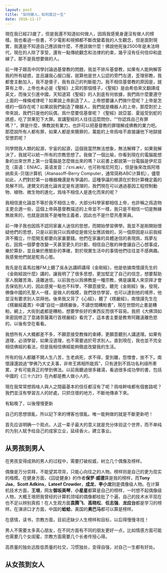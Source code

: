 ```yaml
---
layout: post
title: "如何做人，如何度过一生"
date: 2016-11-17
---
```


現在我已經23歲了，但是我還不知道如何做人，因爲我感覺身邊沒有做人的榜樣。我也看過一些書，不少電影和視頻都不斷改變着我的人生觀念，但是面對現實，我還是不知道自己應該做什麼，不應該做什麼！佛說他死後2500年是末法時代，現在的人除了享受，還有一點傳統觀念和法律的約束，幾乎沒有任何信仰和底線了，那不是我想要做的人。

前一陣子跟高中同學討論過基督教的問題，我並不排斥基督教，如果有人能夠解答我的所有疑惑，並且讓我心服口服，就算他是世人公認的旁門左道，歪理邪教，我都會主動加入，我不是傻子，我有自己的判斷能力。我不相信基督教的原因是，就算有上帝，上帝也未必是《聖經》上寫的那個樣子，《聖經》是由希伯來文翻譯成英文，而後又引進中國，天知道寫《聖經》的人到底有何依據，我們爲什麼要遵守上面的一條條戒律呢？如果說上帝創造了人，上帝想要讓人們做什麼呢？上帝是怎樣的一個存在呢？如果說我們創造了機器人，我們就是機器人的上帝，那麼對於上帝來說，我們只是他的玩偶，爲什麼要信基督呢？《聖經》說亞當、夏娃受到蛇的誘惑，吃了禁果犯下大罪。宣講聖經的人往往這麼問你，““你認爲自己有罪嗎？”，罪是什麼，佛教說有業力，也許可以把基督教的罪理解成佛教的業力吧。那麼說所有人都有罪，如果人都是來贖罪的，萬能的上帝爲啥不直接讓他下地獄接受懲罰呢？

同學問我人類的起源，宇宙的起源，這個我當然無法想象，無法解釋了，如果我解決了，我就可以統一所有的宗教思想了。我做了一個比喻，你看到現在的電腦能想象的出來世界上第一台電腦是怎麼做出來的嗎？以前書上都說第一台電腦是伊尼亚克（英语：ENIAC，英语发音：/ˈɛni.æk/，也可称埃尼阿克），但是後來改爲阿塔纳索夫-贝瑞计算机（Atanasoff–Berry Computer，通常简称ABC计算机），儘管如此，人們對於第一台機器機還是有爭議的，這種爭議的根源在於對計算機定義的見解不同。達爾文的進化論肯定是有道理的，我們現在可以通過基因工程控制動物、植物、微生物的進化，爲啥不相信人是進化而來的呢？

我相信進化論並不等於我不相信上帝，大部分科學家都相信上帝，也許稱之爲造物主更合適一些，這個上帝與基督教描述的上帝並不一樣，我只是不相信一切是無緣無故來的，也就是說我不是唯物主義者，因此也不是什麼共產黨員。

前一陣子我也因爲不認同家裏人迷信的思想，而開始學習佛學。我並不是剛開始懷疑他們的思想，只是以前我只以爲順從是做兒女應該做的，另一個原因是以前我經濟不獨立，什麼開支都要向家裏要錢。他們在家裏的具體迷信的表現爲，爲夢左右，因爲一個夢會改變一天甚至更久的計劃，相信自己敬的神會讓自己心想事成，樂於算卦，並且樂於應驗卦的準確，對於現實生活中的事情他們往往並不感興趣。我感覺他們就是鴕鳥心態。

我先是在喜馬拉雅FM上聽了吳永达講師講得《金剛經》，他是依據南懷謹先生的《金剛經說什麼》講的，讓我明了了很多思想，更加堅定了自己的信念，想要幫助家人脫離苦海，遠離迷信。以前我也以爲佛教是一種宗教，佛是讓萬人來崇拜才會去保佑別人的，因此感覺一點也不科學，不願意接受。聽完《金剛經》後，發現，佛像中國的孔聖人一樣，是做人的楷模，我們效仿學習，也可以達到他的境界，他並沒有要求別人崇拜他。後來我又背了《心經》，聽了《楞嚴經》，南懷謹先生在《楞嚴經義貫》中講“自從一讀楞嚴後，不讀世間糟粕書”，現在世間何止書是糟粕，網上，大街到處都是糟粕，想要學些好的東西反而很不容易。我把《大佛頂如來密因修正了意諸菩薩萬行首楞嚴經》看完了，這本書主要是教育阿難遠離色慾的，以後有空在看看。

我想所有人大概都差不多，不願意接受教條的束縛，更願意聽別人講道理。如果有道理，必須學習，如果沒道理，也不需要過於苛求別人。直到現在，我也並不完全相信佛經的看法，但是我相信佛經能夠徹底改變我的生活。

所有的俗人都離不開人生八苦，生老病死，求不得，愛別離，怨憎會，放不下。南懷謹還說過“學佛乃大丈夫事，非帝王將相所能爲”，只有達到不爲功名利祿所牽累，才有可能真正的學到佛法。以前我聽過很多雞湯，看過很多成功學的書，包括中國的《三十六計》在內都是教人做小人的。

現在我常常想爲啥人與人之間最基本的信任都沒有了呢？爲啥幹啥都有個套路呢？我們並沒有學習古人的好處，只抓住壞的地方，不斷地傳承下來。

有點晚了，以後慢慢更新



自己的思想很亂，所以記下來的博客也很亂。唯一能夠做的就是不斷更新吧！






首先应该明确一个观点。人这一辈子最大的意义就是充分体验这个世界，而不单纯的为别人赋予给自己的成家立业，延续香火，建立事业。

## 从男孩到男人

在男孩变得成熟的男人的过程中，需要打破权威，树立几个偶像及榜样。

偶像是万分崇拜，不能望其项背，只能心向往之的人物。榜样则是自己的更为现实的楷模。在健身方面，《囚徒健身》的作者**保罗·威德**算是我的榜样，而**Tony Jaa**，**Scott Adkins**，**Lateef Crowder**，**成龙**，**李小龙**则是偶像级人物。在计算机技术方面，**王垠**，网友**御坂美琴**，**小星星**都算是自己的榜样，一时想不起偶像级人物，大概王垠把我曾经的计算机领域的偶像都给批了个遍，自己的技术水平现在也不足以辨别真假！在人生观方面**袁腾飞**、**高晓松**、**任志强**、**龙应台**都是学习的榜样。在演讲口才方面，中国的**蛤蛤**，美国的**奥巴马**都可以算是榜样。

在感情，读书，宗教方面，目前还缺少人生榜样和目标，以后得慢慢寻找！

男人不需要太多真心朋友，在不同方面有不同的朋友更好一点，比如情感方面可能也需要几个女闺蜜，宗教方面需要几个长者传授心得。

高质量的独处远胜低质量的社交，习惯独处，变得自强，对自己一生都有好处。


## 从女孩到女人
